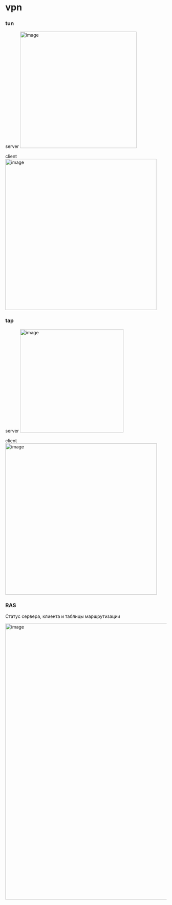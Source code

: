 # vpn

### tun 

server
<img width="364" alt="image" src="https://github.com/tarrascue/vpn/assets/117171128/06a17b68-1665-46ba-abdb-8513ab459435">

client
<img width="472" alt="image" src="https://github.com/tarrascue/vpn/assets/117171128/953bbb6f-7202-4bb2-b325-70c4836467d6">

### tap

server
<img width="323" alt="image" src="https://github.com/tarrascue/vpn/assets/117171128/74056a3e-20a3-482a-862a-a168bf9f5762">

client
<img width="473" alt="image" src="https://github.com/tarrascue/vpn/assets/117171128/b56f54b0-cdb1-4b38-ada4-633054dd65d6">

### RAS
Cтатус сервера, клиента и таблицы маршрутизации

<img width="863" alt="image" src="https://github.com/tarrascue/vpn/assets/117171128/1c88b628-6748-4ca4-85a1-5736e1d96e3e">

